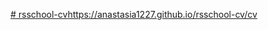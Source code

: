 [# rsschool-cv](https://anastasia1227.github.io/rsschool-cv/cv)https://anastasia1227.github.io/rsschool-cv/cv
